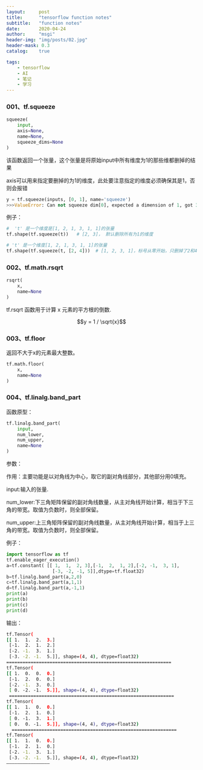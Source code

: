 ```yaml
---
layout:     post
title:      "tensorflow function notes"
subtitle:   "function notes"
date:       2020-04-24
author:     "msgi"
header-img: "img/posts/02.jpg"
header-mask: 0.3
catalog:    true

tags:
    - tensorflow
    - AI
    - 笔记
    - 学习
---
```


### 001、tf.squeeze

```python
squeeze(
    input,
    axis=None,
    name=None,
    squeeze_dims=None
)
```

该函数返回一个张量，这个张量是将原始input中所有维度为1的那些维都删掉的结果

axis可以用来指定要删掉的为1的维度，此处要注意指定的维度必须确保其是1，否则会报错

```python
y = tf.squeeze(inputs, [0, 1], name='squeeze')
>>>ValueError: Can not squeeze dim[0], expected a dimension of 1, got 32 for 'squeeze' (op: 'Squeeze') with input shapes: [32,1,1,3].
```

例子：

```python
#  't' 是一个维度是[1, 2, 1, 3, 1, 1]的张量
tf.shape(tf.squeeze(t))   # [2, 3]， 默认删除所有为1的维度

# 't' 是一个维度[1, 2, 1, 3, 1, 1]的张量
tf.shape(tf.squeeze(t, [2, 4]))  # [1, 2, 3, 1]，标号从零开始，只删掉了2和4维的1
```


### 002、tf.math.rsqrt

```python
rsqrt(
    x,
    name=None
)
```

tf.rsqrt 函数用于计算 x 元素的平方根的倒数.

$$y = 1 / \sqrt{x}$$

### 003、tf.floor
返回不大于x的元素最大整数。

```python
tf.math.floor(
    x,
    name=None
)
```

### 004、tf.linalg.band_part

函数原型：

```python
tf.linalg.band_part(
    input,
    num_lower,
    num_upper,
    name=None
)
```

参数：

作用：主要功能是以对角线为中心，取它的副对角线部分，其他部分用0填充。

input:输入的张量.

num_lower:下三角矩阵保留的副对角线数量，从主对角线开始计算，相当于下三角的带宽。取值为负数时，则全部保留。

num_upper:上三角矩阵保留的副对角线数量，从主对角线开始计算，相当于上三角的带宽。取值为负数时，则全部保留。

例子：

```python
import tensorflow as tf
tf.enable_eager_execution()
a=tf.constant( [[ 1,  1,  2, 3],[-1,  2,  1, 2],[-2, -1,  3, 1],
                 [-3, -2, -1, 5]],dtype=tf.float32)
b=tf.linalg.band_part(a,2,0)
c=tf.linalg.band_part(a,1,1)
d=tf.linalg.band_part(a,-1,1)
print(a)
print(b)
print(c)
print(d)
```

输出：

```bash
tf.Tensor(
[[ 1.  1.  2.  3.]
 [-1.  2.  1.  2.]
 [-2. -1.  3.  1.]
 [-3. -2. -1.  5.]], shape=(4, 4), dtype=float32)
=============================================================
tf.Tensor(
[[ 1.  0.  0.  0.]
 [-1.  2.  0.  0.]
 [-2. -1.  3.  0.]
 [ 0. -2. -1.  5.]], shape=(4, 4), dtype=float32)
 =============================================================
tf.Tensor(
[[ 1.  1.  0.  0.]
 [-1.  2.  1.  0.]
 [ 0. -1.  3.  1.]
 [ 0.  0. -1.  5.]], shape=(4, 4), dtype=float32)
  =============================================================
tf.Tensor(
[[ 1.  1.  0.  0.]
 [-1.  2.  1.  0.]
 [-2. -1.  3.  1.]
 [-3. -2. -1.  5.]], shape=(4, 4), dtype=float32)
————————————————
```
